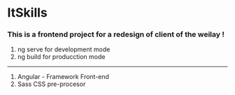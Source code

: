 # ItSkills

### This is a frontend project for a redesign of client of the weilay ! 

1. ng serve for development mode
2. ng build for producction mode

-------------------------------------------

1. Angular - Framework Front-end
2. Sass CSS pre-procesor
